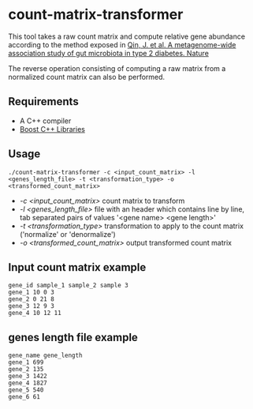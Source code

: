 count-matrix-transformer
===================

This tool takes a raw count matrix and compute relative gene abundance according to the method exposed in [Qin, J. et al. A metagenome-wide association study of gut microbiota in type 2 diabetes. Nature](http://www.nature.com/nature/journal/v490/n7418/full/nature11450.html)

The reverse operation consisting of computing a raw matrix from a normalized count matrix can also be performed.

Requirements
-------------
- A C++ compiler
- [Boost C++ Libraries](http://www.boost.org)
 
Usage
-------------
````
./count-matrix-transformer -c <input_count_matrix> -l <genes_length_file> -t <transformation_type> -o <transformed_count_matrix> 
````

* *-c  \<input_count_matrix\>*  count matrix to transform
* *-l \<genes_length_file\>* file with an header which contains line by line, tab separated pairs of values '\<gene name\> \<gene length\>'
* *-t \<transformation_type\>* transformation to apply to the count matrix ('normalize' or 'denormalize')
* *-o \<transformed_count_matrix\>*  output transformed count matrix

Input count matrix example
-------------
````
gene_id sample_1 sample_2 sample 3
gene_1 10 0 3
gene_2 0 21 8
gene_3 12 9 3
gene_4 10 12 11
````

genes length file example
-------------
````
gene_name gene_length
gene_1 699
gene_2 135
gene_3 1422
gene_4 1827
gene_5 540
gene_6 61
````
